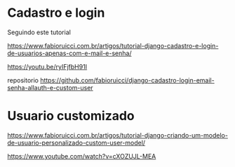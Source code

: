 # Cadastro e login

Seguindo este tutorial

https://www.fabioruicci.com.br/artigos/tutorial-django-cadastro-e-login-de-usuarios-apenas-com-e-mail-e-senha/

https://youtu.be/ryIFjfbH91I

repositorio 
https://github.com/fabioruicci/django-cadastro-login-email-senha-allauth-e-custom-user


# Usuario customizado

https://www.fabioruicci.com.br/artigos/tutorial-django-criando-um-modelo-de-usuario-personalizado-custom-user-model/

https://www.youtube.com/watch?v=cXOZUJL-MEA
